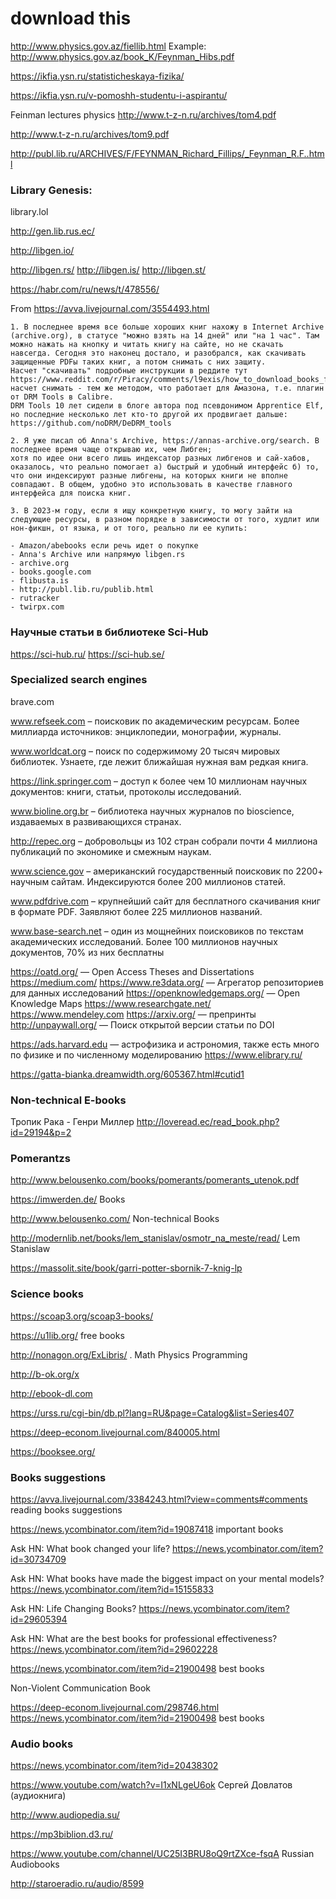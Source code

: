 # download this
http://www.physics.gov.az/fiellib.html
Example:
http://www.physics.gov.az/book_K/Feynman_Hibs.pdf

https://ikfia.ysn.ru/statisticheskaya-fizika/

https://ikfia.ysn.ru/v-pomoshh-studentu-i-aspirantu/

Feinman lectures physics
http://www.t-z-n.ru/archives/tom4.pdf

http://www.t-z-n.ru/archives/tom9.pdf

http://publ.lib.ru/ARCHIVES/F/FEYNMAN_Richard_Fillips/_Feynman_R.F..html


### Library Genesis:
library.lol

http://gen.lib.rus.ec/  

http://libgen.io/  

http://libgen.rs/ 
http://libgen.is/ 
http://libgen.st/



https://habr.com/ru/news/t/478556/

From https://avva.livejournal.com/3554493.html
```
1. В последнее время все больше хороших книг нахожу в Internet Archive (archive.org), в статусе "можно взять на 14 дней" или "на 1 час". Там можно нажать на кнопку и читать книгу на сайте, но не скачать навсегда. Сегодня это наконец достало, и разобрался, как скачивать защищенные PDFы таких книг, а потом снимать с них защиту.
Насчет "скачивать" подробные инструкции в реддите тут https://www.reddit.com/r/Piracy/comments/l9exis/how_to_download_books_from_archive_org_and_how_to/, 
насчет снимать - тем же методом, что работает для Амазона, т.е. плагин от DRM Tools в Calibre. 
DRM Tools 10 лет сидели в блоге автора под псевдонимом Apprentice Elf, но последние несколько лет кто-то другой их продвигает дальше: https://github.com/noDRM/DeDRM_tools

2. Я уже писал об Anna's Archive, https://annas-archive.org/search. В последнее время чаще открываю их, чем Либген; 
хотя по идее они всего лишь индексатор разных либгенов и сай-хабов, оказалось, что реально помогает а) быстрый и удобный интерфейс б) то, что они индексируют разные либгены, на которых книги не вполне совпадают. В общем, удобно это использовать в качестве главного интерфейса для поиска книг.

3. В 2023-м году, если я ищу конкретную книгу, то могу зайти на следующие ресурсы, в разном порядке в зависимости от того, худлит или нон-фикшн, от языка, и от того, реально ли ее купить:

- Amazon/abebooks если речь идет о покупке
- Anna's Archive или напрямую libgen.rs
- archive.org
- books.google.com
- flibusta.is
- http://publ.lib.ru/publib.html
- rutracker
- twirpx.com
```

### Научные статьи в библиотеке Sci-Hub

https://sci-hub.ru/ https://sci-hub.se/

### Specialized search engines
brave.com

www.refseek.com – поисковик по академическим ресурсам. Более миллиарда источников: энциклопедии, монографии, журналы.

www.worldcat.org – поиск по содержимому 20 тысяч мировых библиотек. Узнаете, где лежит ближайшая нужная вам редкая книга.

https://link.springer.com – доступ к более чем 10 миллионам научных документов: книги, статьи, протоколы исследований.

www.bioline.org.br – библиотека научных журналов по bioscience, издаваемых в развивающихся странах.

http://repec.org – добровольцы из 102 стран собрали почти 4 миллиона публикаций по экономике и смежным наукам.

www.science.gov – американский государственный поисковик по 2200+ научным сайтам. Индексируются более 200 миллионов статей.

www.pdfdrive.com – крупнейший сайт для бесплатного скачивания книг в формате PDF. Заявляют более 225 миллионов названий.

www.base-search.net – один из мощнейних поисковиков по текстам академических исследований. Более 100 миллионов научных документов, 70% из них бесплатны

https://oatd.org/ — Open Access Theses and Dissertations
https://medium.com/
https://www.re3data.org/ — Агрегатор репозиториев для данных исследований
https://openknowledgemaps.org/ — Open Knowledge Maps
https://www.researchgate.net/
https://www.mendeley.com
https://arxiv.org/ — препринты
http://unpaywall.org/ — Поиск открытой версии статьи по DOI

https://ads.harvard.edu — астрофизика и астрономия, также есть много по физике и по численному моделированию
https://www.elibrary.ru/ 
 

https://gatta-bianka.dreamwidth.org/605367.html#cutid1



### Non-technical E-books

Тропик Рака  - Генри Миллер
http://loveread.ec/read_book.php?id=29194&p=2

### Pomerantzs
http://www.belousenko.com/books/pomerants/pomerants_utenok.pdf

https://imwerden.de/ Books

http://www.belousenko.com/ Non-technical Books

<http://modernlib.net/books/lem_stanislav/osmotr_na_meste/read/> Lem Stanislaw

https://massolit.site/book/garri-potter-sbornik-7-knig-lp

### Science books

https://scoap3.org/scoap3-books/

https://u1lib.org/ free books

http://nonagon.org/ExLibris/ . Math Physics Programming

http://b-ok.org/x

http://ebook-dl.com

https://urss.ru/cgi-bin/db.pl?lang=RU&page=Catalog&list=Series407

https://deep-econom.livejournal.com/840005.html

https://booksee.org/

### Books suggestions

https://avva.livejournal.com/3384243.html?view=comments#comments reading books suggestions


<https://news.ycombinator.com/item?id=19087418> important books

Ask HN: What book changed your life? https://news.ycombinator.com/item?id=30734709

Ask HN: What books have made the biggest impact on your mental models? https://news.ycombinator.com/item?id=15155833

Ask HN: Life Changing Books?
https://news.ycombinator.com/item?id=29605394

Ask HN: What are the best books for professional effectiveness? https://news.ycombinator.com/item?id=29602228


<https://news.ycombinator.com/item?id=21900498> best books

Non-Violent Communication Book

https://deep-econom.livejournal.com/298746.html
https://news.ycombinator.com/item?id=21900498 best books

### Audio books
https://news.ycombinator.com/item?id=20438302

https://www.youtube.com/watch?v=I1xNLgeU6ok Сергей Довлатов (аудиокнига)

 
http://www.audiopedia.su/

https://mp3biblion.d3.ru/  

https://www.youtube.com/channel/UC25I3BRU8oQ9rtZXce-fsqA Russian Audiobooks

http://staroeradio.ru/audio/8599
